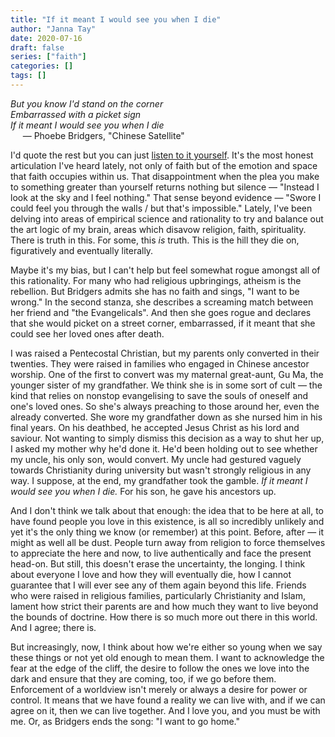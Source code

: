 ```yaml
---
title: "If it meant I would see you when I die"
author: "Janna Tay"
date: 2020-07-16
draft: false
series: ["faith"]
categories: []
tags: []
---
```


*But you know I'd stand on the corner  
Embarrassed with a picket sign   
If it meant I would see you when I die*  
&nbsp;&nbsp;&nbsp;&nbsp; — Phoebe Bridgers, "Chinese Satellite"

I'd quote the rest but you can just [listen to it yourself](https://www.youtube.com/watch?v=AV-eEC6XyzA). It's the most honest articulation I've heard lately, not only of faith but of the emotion and space that faith occupies within us. That disappointment when the plea you make to something greater than yourself returns nothing but silence — "Instead I look at the sky and I feel nothing." That sense beyond evidence — "Swore I could feel you through the walls / but that's impossible." Lately, I've been delving into areas of empirical science and rationality to try and balance out the art logic of my brain, areas which disavow religion, faith, spirituality. There is truth in this. For some, this *is* truth. This is the hill they die on, figuratively and eventually literally.

Maybe it's my bias, but I can't help but feel somewhat rogue amongst all of this rationality. For many who had religious upbringings, atheism is the rebellion. But Bridgers admits she has no faith and sings, "I want to be wrong." In the second stanza, she describes a screaming match between her friend and "the Evangelicals". And then she goes rogue and declares that she would picket on a street corner, embarrassed, if it meant that she could see her loved ones after death.

I was raised a Pentecostal Christian, but my parents only converted in their twenties. They were raised in families who engaged in Chinese ancestor worship. One of the first to convert was my maternal great-aunt, Gu Ma, the younger sister of my grandfather. We think she is in some sort of cult — the kind that relies on nonstop evangelising to save the souls of oneself and one's loved ones. So she's always preaching to those around her, even the already converted. She wore my grandfather down as she nursed him in his final years. On his deathbed, he accepted Jesus Christ as his lord and saviour. Not wanting to simply dismiss this decision as a way to shut her up, I asked my mother why he'd done it. He'd been holding out to see whether my uncle, his only son, would convert. My uncle had gestured vaguely towards Christianity during university but wasn't strongly religious in any way. I suppose, at the end, my grandfather took the gamble. *If it meant I would see you when I die.* For his son, he gave his ancestors up.

And I don't think we talk about that enough: the idea that to be here at all, to have found people you love in this existence, is all so incredibly unlikely and yet it's the only thing we know (or remember) at this point. Before, after — it might as well all be dust. People turn away from religion to force themselves to appreciate the here and now, to live authentically and face the present head-on. But still, this doesn't erase the uncertainty, the longing. I think about everyone I love and how they will eventually die, how I cannot guarantee that I will ever see any of them again beyond this life. Friends who were raised in religious families, particularly Christianity and Islam, lament how strict their parents are and how much they want to live beyond the bounds of doctrine. How there is so much more out there in this world. And I agree; there is.

But increasingly, now, I think about how we're either so young when we say these things or not yet old enough to mean them. I want to acknowledge the fear at the edge of the cliff, the desire to follow the ones we love into the dark and ensure that they are coming, too, if we go before them. Enforcement of a worldview isn't merely or always a desire for power or control. It means that we have found a reality we can live with, and if we can agree on it, then we can live together. And I love you, and you must be with me. Or, as Bridgers ends the song: "I want to go home."

